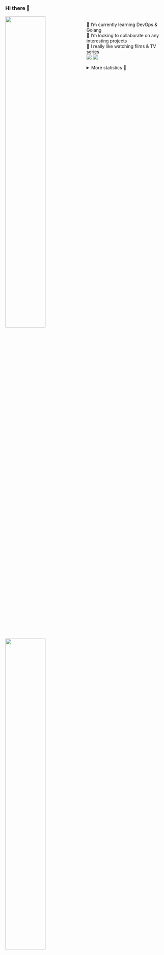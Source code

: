 ### Hi there 👋


[<img align="left" width="50%" src="https://github-readme-stats.vercel.app/api?username=rufusnufus&hide=issues&show_icons=true&count_private=true&theme=transparent&title_color=FF6F40&text_color=FBF9F8&icon_color=F48242&hide_border=true&hide_title=true#gh-dark-mode-only">](https://metrics.lecoq.io/rufusnufus#gh-dark-mode-only)
[<img align="left" width="50%" src="https://github-readme-stats.vercel.app/api?username=rufusnufus&hide=issues&show_icons=true&count_private=true&theme=transparent&title_color=FF6533&text_color=4D4644&icon_color=FF8038&hide_border=true&hide_title=true#gh-light-mode-only">](https://metrics.lecoq.io/rufusnufus#gh-light-mode-only)

<p>
  <br>
  🌱 I’m currently learning DevOps & Golang</br>
  👯 I’m looking to collaborate on any interesting projects</br>
  🎥 I really like watching films & TV series</br>
  <a href="https://linkedin.com/in/rufusnufus"><img src="https://img.shields.io/badge/linkedin-0077B5.svg?style=for-the-badge&logo=linkedin&logoColor=white"/></a>
  <a href="https://t.me/rufusnufus"><img src="https://img.shields.io/badge/-telegram-black?style=for-the-badge&color=blue&logo=telegram"/></a>
</p>

<p text-align="left">
<details>
  <summary>More statistics 👀</summary><br/>

<!--START_SECTION:waka-->
![Code Time](http://img.shields.io/badge/Code%20Time-732%20hrs%2035%20mins-blue)

![Profile Views](http://img.shields.io/badge/Profile%20Views-0-blue)

**I'm an Early 🐤** 

```text
🌞 Morning                16636 commits       ██████░░░░░░░░░░░░░░░░░░░   22.57 % 
🌆 Daytime                42815 commits       ███████████████░░░░░░░░░░   58.10 % 
🌃 Evening                12817 commits       ████░░░░░░░░░░░░░░░░░░░░░   17.39 % 
🌙 Night                  1428 commits        ░░░░░░░░░░░░░░░░░░░░░░░░░   01.94 % 
```
📅 **I'm Most Productive on Monday** 

```text
Monday                   15688 commits       █████░░░░░░░░░░░░░░░░░░░░   21.29 % 
Tuesday                  13660 commits       █████░░░░░░░░░░░░░░░░░░░░   18.54 % 
Wednesday                15596 commits       █████░░░░░░░░░░░░░░░░░░░░   21.16 % 
Thursday                 14207 commits       █████░░░░░░░░░░░░░░░░░░░░   19.28 % 
Friday                   12464 commits       ████░░░░░░░░░░░░░░░░░░░░░   16.91 % 
Saturday                 1388 commits        ░░░░░░░░░░░░░░░░░░░░░░░░░   01.88 % 
Sunday                   693 commits         ░░░░░░░░░░░░░░░░░░░░░░░░░   00.94 % 
```


📊 **This Week I Spent My Time On** 

```text
💬 Programming Languages: 
HCL                      16 mins             █████████████░░░░░░░░░░░░   51.98 % 
Other                    14 mins             ███████████░░░░░░░░░░░░░░   45.18 % 
YAML                     0 secs              █░░░░░░░░░░░░░░░░░░░░░░░░   02.84 % 

🔥 Editors: 
VS Code                  17 mins             ██████████████░░░░░░░░░░░   54.97 % 
iTerm2                   14 mins             ███████████░░░░░░░░░░░░░░   45.03 % 
```

**I Mostly Code in Java** 

```text
Go                       38 repos            █████░░░░░░░░░░░░░░░░░░░░   20.54 % 
Python                   17 repos            ██░░░░░░░░░░░░░░░░░░░░░░░   09.19 % 
Smarty                   12 repos            ██░░░░░░░░░░░░░░░░░░░░░░░   06.49 % 
HCL                      9 repos             █░░░░░░░░░░░░░░░░░░░░░░░░   04.86 % 
Kotlin                   8 repos             █░░░░░░░░░░░░░░░░░░░░░░░░   04.32 % 
```




 Last Updated on 24/03/2024 01:18:53 UTC
<!--END_SECTION:waka-->

</details>
</p>
